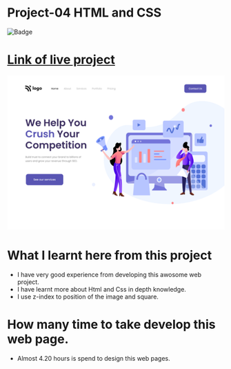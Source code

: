 # Project-04 HTML and CSS

![Badge](https://img.shields.io/badge/Project--01-Techtrends--2025-green)

# [Link of live project]()

![LCO](./img/landing-page.png)

# What I learnt here from this project

- I have very good experience from developing this awosome web project.
- I have learnt more about Html and Css in depth knowledge.
- I use z-index to position of the image and square.

# How many time to take develop this web page.

- Almost 4.20 hours is spend to design this web pages.